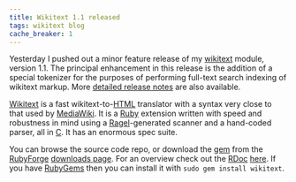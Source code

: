 ```yaml
---
title: Wikitext 1.1 released
tags: wikitext blog
cache_breaker: 1
---
```


Yesterday I pushed out a minor feature release of my [wikitext](/wiki/wikitext) module, version 1.1. The principal enhancement in this release is the addition of a special tokenizer for the purposes of performing full-text search indexing of wikitext markup. More [detailed release notes](http://rubyforge.org/frs/shownotes.php?release_id=21531) are also available.

[Wikitext](/wiki/Wikitext) is a fast wikitext-to-[HTML](/wiki/HTML) translator with a syntax very close to that used by [MediaWiki](/wiki/MediaWiki). It is a [Ruby](/wiki/Ruby) extension written with speed and robustness in mind using a [Ragel](/wiki/Ragel)-generated scanner and a hand-coded parser, all in [C](/wiki/C). It has an enormous spec suite.

You can browse the source code repo, or download the [gem](/wiki/gem) from the [RubyForge](/wiki/RubyForge) [downloads page](http://rubyforge.org/frs/?group_id=5483). For an overview check out the [RDoc](/wiki/RDoc) [here](http://wikitext.rubyforge.org/). If you have [RubyGems](/wiki/RubyGems) then you can install it with `sudo gem install wikitext`.
